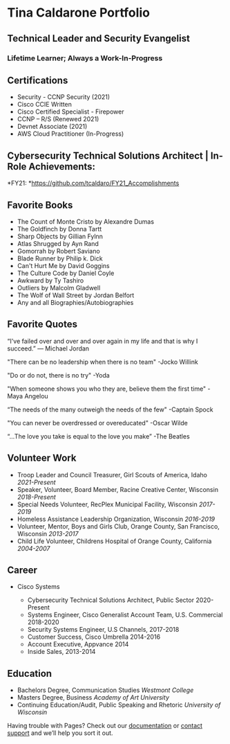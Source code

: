# Tina Caldarone Portfolio
## Technical Leader and Security Evangelist
### Lifetime Learner; Always a Work-In-Progress

## Certifications

 * Security -  CCNP Security (2021)
  * Cisco CCIE Written
  * Cisco Certified Specialist - Firepower
 * CCNP – R/S (Renewed 2021)
 * Devnet Associate (2021)
 * AWS Cloud Practitioner (In-Progress)

## Cybersecurity Technical Solutions Architect | In-Role Achievements:

 *FY21:
    *https://github.com/tcaldaro/FY21_Accomplishments

## Favorite Books

  * The Count of Monte Cristo by Alexandre Dumas
  * The Goldfinch by Donna Tartt
  * Sharp Objects by Gillian Fylnn 
  * Atlas Shrugged by Ayn Rand
  * Gomorrah by Robert Saviano
  * Blade Runner by Philip k. Dick
  * Can't Hurt Me by David Goggins
  * The Culture Code by Daniel Coyle
  * Awkward by Ty Tashiro
  * Outliers by Malcolm Gladwell
  * The Wolf of Wall Street by Jordan Belfort
  * Any and all Biographies/Autobiographies

## Favorite Quotes

 “I've failed over and over and over again in my life and that is why I succeed.”
   ― Michael Jordan

 "There can be no leadership when there is no team"
   -Jocko Willink
  
 "Do or do not, there is no try"
   -Yoda
  
 "When someone shows you who they are, believe them the first time"
   -Maya Angelou
  
 “The needs of the many outweigh the needs of the few"
   -Captain Spock
    
 "You can never be overdressed or overeducated"
    -Oscar Wilde
    
 “...The love you take is equal to the love you make”
     -The Beatles
  
## Volunteer Work

  * Troop Leader and Council Treasurer, Girl Scouts of America, Idaho *2021-Present*
  * Speaker, Volunteer, Board Member, Racine Creative Center, Wisconsin *2018-Present*
  * Special Needs Volunteer, RecPlex Municipal Facility, Wisconsin *2017-2019*
  * Homeless Assistance Leadership Organization, Wisconsin *2016-2019*
  * Volunteer, Mentor, Boys and Girls Club, Orange County, San Francisco, Wisconsin *2013-2017*
  * Child Life Volunteer, Childrens Hospital of Orange County, California *2004-2007*
    
## Career

* Cisco Systems 

  * Cybersecurity Technical Solutions Architect, Public Sector 2020-Present
  * Systems Engineer, Cisco Generalist Account Team,  U.S. Commercial 2018-2020
  * Security Systems Engineer, U.S Channels, 2017-2018
  * Customer Success, Cisco Umbrella 2014-2016
  * Account Executive, Appvance 2014
  * Inside Sales, 2013-2014
  

## Education

 * Bachelors Degree, Communication Studies *Westmont College*
 * Masters Degree, Business *Academy of Art University*
 * Continuing Education/Audit, Public Speaking and Rhetoric *University of Wisconsin*


Having trouble with Pages? Check out our [documentation](https://docs.github.com/categories/github-pages-basics/) or [contact support](https://support.github.com/contact) and we’ll help you sort it out.
